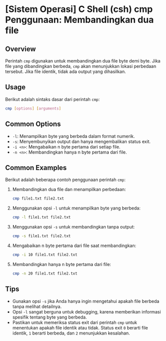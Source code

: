 # [Sistem Operasi] C Shell (csh) cmp Penggunaan: Membandingkan dua file

## Overview
Perintah `cmp` digunakan untuk membandingkan dua file byte demi byte. Jika file yang dibandingkan berbeda, `cmp` akan menunjukkan lokasi perbedaan tersebut. Jika file identik, tidak ada output yang dihasilkan.

## Usage
Berikut adalah sintaks dasar dari perintah `cmp`:

```bash
cmp [options] [arguments]
```

## Common Options
- `-l`: Menampilkan byte yang berbeda dalam format numerik.
- `-s`: Menyembunyikan output dan hanya mengembalikan status exit.
- `-i <n>`: Mengabaikan n byte pertama dari setiap file.
- `-n <n>`: Membandingkan hanya n byte pertama dari file.

## Common Examples
Berikut adalah beberapa contoh penggunaan perintah `cmp`:

1. Membandingkan dua file dan menampilkan perbedaan:
   ```bash
   cmp file1.txt file2.txt
   ```

2. Menggunakan opsi `-l` untuk menampilkan byte yang berbeda:
   ```bash
   cmp -l file1.txt file2.txt
   ```

3. Menggunakan opsi `-s` untuk membandingkan tanpa output:
   ```bash
   cmp -s file1.txt file2.txt
   ```

4. Mengabaikan n byte pertama dari file saat membandingkan:
   ```bash
   cmp -i 10 file1.txt file2.txt
   ```

5. Membandingkan hanya n byte pertama dari file:
   ```bash
   cmp -n 20 file1.txt file2.txt
   ```

## Tips
- Gunakan opsi `-s` jika Anda hanya ingin mengetahui apakah file berbeda tanpa melihat detailnya.
- Opsi `-l` sangat berguna untuk debugging, karena memberikan informasi spesifik tentang byte yang berbeda.
- Pastikan untuk memeriksa status exit dari perintah `cmp` untuk menentukan apakah file identik atau tidak. Status exit `0` berarti file identik, `1` berarti berbeda, dan `2` menunjukkan kesalahan.